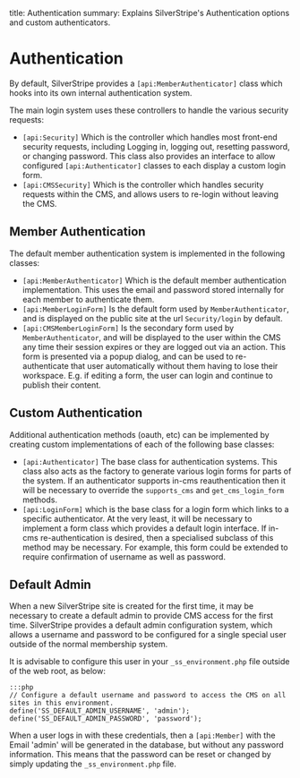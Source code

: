 title: Authentication
summary: Explains SilverStripe's Authentication options and custom authenticators. 

# Authentication

By default, SilverStripe provides a `[api:MemberAuthenticator]` class which hooks into its own internal
authentication system.

The main login system uses these controllers to handle the various security requests:

 * `[api:Security]` Which is the controller which handles most front-end security requests, including 
	Logging in, logging out, resetting password, or changing password. This class also provides an interface
	to allow configured `[api:Authenticator]` classes to each display a custom login form.
 * `[api:CMSSecurity]` Which is the controller which handles security requests within the CMS, and allows
	users to re-login without leaving the CMS.

## Member Authentication

The default member authentication system is implemented in the following classes:

 * `[api:MemberAuthenticator]` Which is the default member authentication implementation. This uses the email
	and password stored internally for each member to authenticate them.
 * `[api:MemberLoginForm]` Is the default form used by `MemberAuthenticator`, and is displayed on the public site
	at the url `Security/login` by default.
 * `[api:CMSMemberLoginForm]` Is the secondary form used by `MemberAuthenticator`, and will be displayed to the
	user within the CMS any time their session expires or they are logged out via an action. This form is
	presented via a popup dialog, and can be used to re-authenticate that user automatically without them having
	to lose their workspace. E.g. if editing a form, the user can login and continue to publish their content.

## Custom Authentication

Additional authentication methods (oauth, etc) can be implemented by creating custom implementations of each of the
following base classes:

 * `[api:Authenticator]` The base class for authentication systems. This class also acts as the factory
	to generate various login forms for parts of the system. If an authenticator supports in-cms
	reauthentication then it will be necessary to override the `supports_cms` and `get_cms_login_form` methods.
 * `[api:LoginForm]` which is the base class for a login form which links to a specific authenticator. At the very
	least, it will be necessary to implement a form class which provides a default login interface. If in-cms
	re-authentication is desired, then a specialised subclass of this method may be necessary. For example, this form
	could be extended to require confirmation of username as well as password.

## Default Admin

When a new SilverStripe site is created for the first time, it may be necessary to create a default admin to provide
CMS access for the first time. SilverStripe provides a default admin configuration system, which allows a username
and password to be configured for a single special user outside of the normal membership system.

It is advisable to configure this user in your `_ss_environment.php` file outside of the web root, as below:

	:::php
	// Configure a default username and password to access the CMS on all sites in this environment.
	define('SS_DEFAULT_ADMIN_USERNAME', 'admin');
	define('SS_DEFAULT_ADMIN_PASSWORD', 'password');

When a user logs in with these credentials, then a `[api:Member]` with the Email 'admin' will be generated in
the database, but without any password information. This means that the password can be reset or changed by simply
updating the `_ss_environment.php` file.
